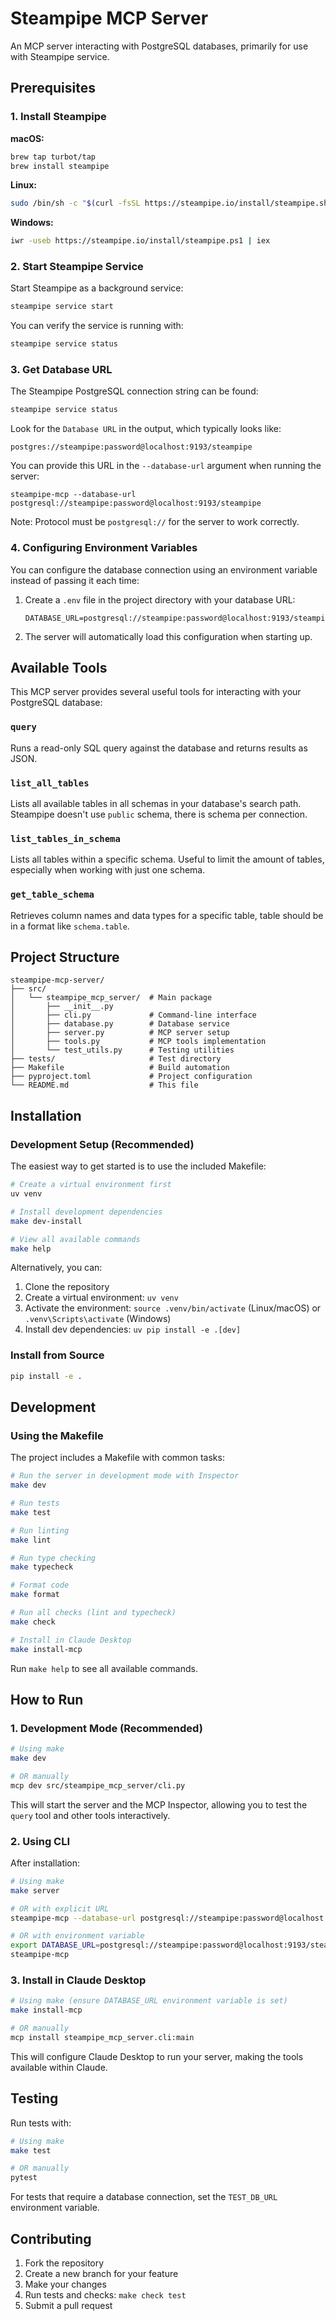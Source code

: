 # Steampipe MCP Server

An MCP server interacting with PostgreSQL databases, primarily for use with Steampipe service.

## Prerequisites

### 1. Install Steampipe

**macOS:**
```bash
brew tap turbot/tap
brew install steampipe
```

**Linux:**
```bash
sudo /bin/sh -c "$(curl -fsSL https://steampipe.io/install/steampipe.sh)"
```

**Windows:**
```bash
iwr -useb https://steampipe.io/install/steampipe.ps1 | iex
```

### 2. Start Steampipe Service

Start Steampipe as a background service:
```bash
steampipe service start
```

You can verify the service is running with:
```bash
steampipe service status
```

### 3. Get Database URL

The Steampipe PostgreSQL connection string can be found:

```bash
steampipe service status
```

Look for the `Database URL` in the output, which typically looks like:
```
postgres://steampipe:password@localhost:9193/steampipe
```

You can provide this URL in the `--database-url` argument when running the server:
```
steampipe-mcp --database-url postgresql://steampipe:password@localhost:9193/steampipe
```

Note: Protocol must be `postgresql://` for the server to work correctly.

### 4. Configuring Environment Variables

You can configure the database connection using an environment variable instead of passing it each time:

1. Create a `.env` file in the project directory with your database URL:
   ```
   DATABASE_URL=postgresql://steampipe:password@localhost:9193/steampipe
   ```

2. The server will automatically load this configuration when starting up.

## Available Tools

This MCP server provides several useful tools for interacting with your PostgreSQL database:

### `query`
Runs a read-only SQL query against the database and returns results as JSON.

### `list_all_tables`
Lists all available tables in all schemas in your database's search path. Steampipe doesn't use `public` schema, there is schema per connection.

### `list_tables_in_schema`
Lists all tables within a specific schema. Useful to limit the amount of tables, especially when working with just one schema.

### `get_table_schema`
Retrieves column names and data types for a specific table, table should be in a format like `schema.table`.

## Project Structure

```
steampipe-mcp-server/
├── src/
│   └── steampipe_mcp_server/  # Main package
│       ├── __init__.py
│       ├── cli.py             # Command-line interface
│       ├── database.py        # Database service
│       ├── server.py          # MCP server setup
│       ├── tools.py           # MCP tools implementation
│       └── test_utils.py      # Testing utilities
├── tests/                     # Test directory
├── Makefile                   # Build automation
├── pyproject.toml             # Project configuration
└── README.md                  # This file
```

## Installation

### Development Setup (Recommended)

The easiest way to get started is to use the included Makefile:

```bash
# Create a virtual environment first
uv venv

# Install development dependencies
make dev-install

# View all available commands
make help
```

Alternatively, you can:

1. Clone the repository
2. Create a virtual environment: `uv venv`
3. Activate the environment: `source .venv/bin/activate` (Linux/macOS) or `.venv\Scripts\activate` (Windows)
4. Install dev dependencies: `uv pip install -e .[dev]`

### Install from Source

```bash
pip install -e .
```

## Development

### Using the Makefile

The project includes a Makefile with common tasks:

```bash
# Run the server in development mode with Inspector
make dev

# Run tests
make test

# Run linting
make lint

# Run type checking
make typecheck

# Format code
make format

# Run all checks (lint and typecheck)
make check

# Install in Claude Desktop
make install-mcp
```

Run `make help` to see all available commands.

## How to Run

### 1. Development Mode (Recommended)

```bash
# Using make
make dev

# OR manually
mcp dev src/steampipe_mcp_server/cli.py
```

This will start the server and the MCP Inspector, allowing you to test the `query` tool and other tools interactively.

### 2. Using CLI

After installation:

```bash
# Using make
make server

# OR with explicit URL
steampipe-mcp --database-url postgresql://steampipe:password@localhost:9193/steampipe

# OR with environment variable
export DATABASE_URL=postgresql://steampipe:password@localhost:9193/steampipe
steampipe-mcp
```

### 3. Install in Claude Desktop

```bash
# Using make (ensure DATABASE_URL environment variable is set)
make install-mcp

# OR manually
mcp install steampipe_mcp_server.cli:main
```

This will configure Claude Desktop to run your server, making the tools available within Claude.

## Testing

Run tests with:

```bash
# Using make
make test

# OR manually
pytest
```

For tests that require a database connection, set the `TEST_DB_URL` environment variable.

## Contributing

1. Fork the repository
2. Create a new branch for your feature
3. Make your changes
4. Run tests and checks: `make check test`
5. Submit a pull request
